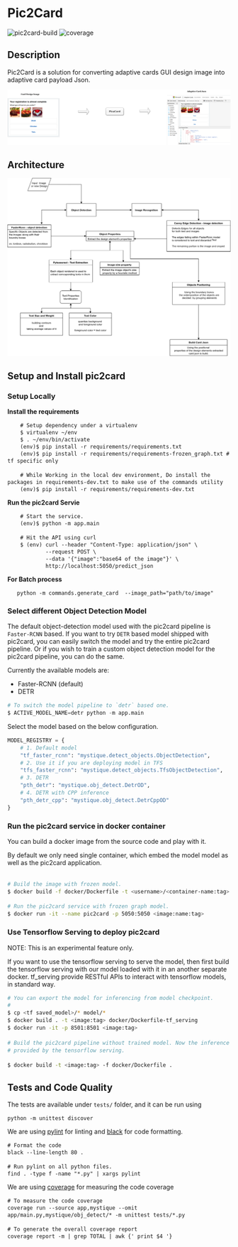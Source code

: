 # Pic2Card
![pic2card-build](https://github.com/Imaginea/pic2card/workflows/pic2card-build/badge.svg?branch=master)
![coverage](https://img.shields.io/badge/coverage-78%25-green)
## Description
Pic2Card is a solution for converting adaptive cards GUI design image into adaptive card payload Json.



![Pic2Card](./images/pic2card.png)


## Architecture
![Prediction Architecture](./images/architecture.png)


## Setup and Install pic2card 


### Setup Locally

**Install the requirements**

```shell
    # Setup dependency under a virtualenv
    $ virtualenv ~/env
    $ . ~/env/bin/activate
    (env)$ pip install -r requirements/requirements.txt
    (env)$ pip install -r requirements/requirements-frozen_graph.txt # tf specific only

	# While Working in the local dev environment, Do install the packages in requirements-dev.txt to make use of the commands utility
	(env)$ pip install -r requirements/requirements-dev.txt
```

**Run the pic2card Servie**

```shell
    # Start the service.
    (env)$ python -m app.main

    # Hit the API using curl
    $ (env) curl --header "Content-Type: application/json" \
            --request POST \
            --data '{"image":"base64 of the image"}' \
            http://localhost:5050/predict_json
```

**For Batch process**


```shell
   python -m commands.generate_card  --image_path="path/to/image"
```

### Select different Object Detection Model

The default object-detection model used with the pic2card pipeline is
`Faster-RCNN` based. If you want to try `DETR` based model shipped with
pic2card, you can easily switch the model and try the entire pic2card pipeline.
Or if you wish to train a custom object detection model for the pic2card
pipeline, you can do the same.

Currently the available models are:

- Faster-RCNN (default)
- DETR

```python
# To switch the model pipeline to `detr` based one.
$ ACTIVE_MODEL_NAME=detr python -m app.main
```

Select the model based on the below configuration.

```python
MODEL_REGISTRY = {
    # 1. Default model
    "tf_faster_rcnn": "mystique.detect_objects.ObjectDetection",
    # 2. Use it if you are deploying model in TFS
    "tfs_faster_rcnn": "mystique.detect_objects.TfsObjectDetection",
    # 3. DETR 
    "pth_detr": "mystique.obj_detect.DetrOD",
    # 4. DETR with CPP inference
    "pth_detr_cpp": "mystique.obj_detect.DetrCppOD"
}
```



### Run the pic2card service in docker container

You can build a docker image from the source code and play with it.

By default we only need single container, which embed the model model as well as
the pic2card application.

```bash

# Build the image with frozen model.
$ docker build -f docker/Dockerfile -t <username>/<container-name:tag> .

# Run the pic2card service with frozen graph model.
$ docker run -it --name pic2card -p 5050:5050 <image:name:tag>
```

### Use Tensorflow Serving to deploy pic2card

NOTE: This is an experimental feature only.

If you want to use the tensorflow serving to serve the model, then first build
the tensorflow serving with our model loaded with it in an another separate
docker. tf_serving provide RESTful APIs to interact with tensorflow models, in
standard way.

```bash
# You can export the model for inferencing from model checkpoint.
#
$ cp <tf saved_model>/* model/*
$ docker build . -t <image:tag> docker/Dockerfile-tf_serving
$ docker run -it -p 8501:8501 <image:tag>

# Build the pic2card pipeline without trained model. Now the inference is
# provided by the tensorflow serving.

$ docker build -t <image:tag> -f docker/Dockerfile .
```

##  Tests and Code Quality

The tests are available under `tests/` folder, and it can be run using

```
python -m unittest discover
```

We are using [pylint](https://www.pylint.org/) for linting and [black](https://black.readthedocs.io/en/stable/) for code formatting.

```
# Format the code
black --line-length 80 .

# Run pylint on all python files.
find . -type f -name "*.py" | xargs pylint
```

We are using [coverage](https://coverage.readthedocs.io/en/coverage-5.5/) for measuring the code coverage
```
# To measure the code coverage
coverage run --source app,mystique --omit app/main.py,mystique/obj_detect/* -m unittest tests/*.py

# To generate the overall coverage report
coverage report -m | grep TOTAL | awk {' print $4 '}
```